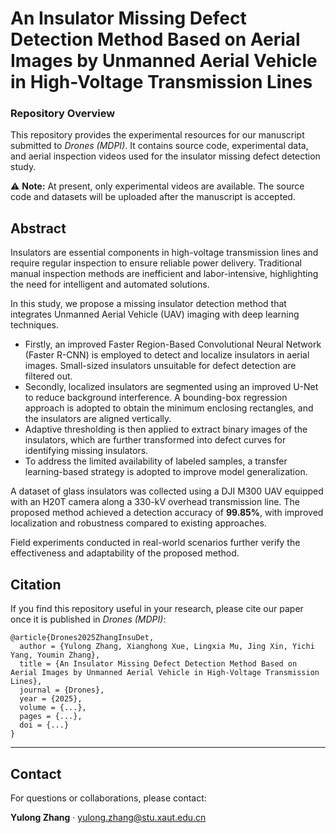 
# An Insulator Missing Defect Detection Method Based on Aerial Images by Unmanned Aerial Vehicle in High-Voltage Transmission Lines

### Repository Overview

This repository provides the experimental resources for our manuscript submitted to *Drones (MDPI)*. It contains source code, experimental data, and aerial inspection videos used for the insulator missing defect detection study.

⚠️ **Note:** At present, only experimental videos are available. The source code and datasets will be uploaded after the manuscript is accepted.





## Abstract

Insulators are essential components in high-voltage transmission lines and require regular inspection to ensure reliable power delivery. Traditional manual inspection methods are inefficient and labor-intensive, highlighting the need for intelligent and automated solutions.

In this study, we propose a missing insulator detection method that integrates Unmanned Aerial Vehicle (UAV) imaging with deep learning techniques.

- Firstly, an improved Faster Region-Based Convolutional Neural Network (Faster R-CNN) is employed to detect and localize insulators in aerial images. Small-sized insulators unsuitable for defect detection are filtered out.
- Secondly, localized insulators are segmented using an improved U-Net to reduce background interference. A bounding-box regression approach is adopted to obtain the minimum enclosing rectangles, and the insulators are aligned vertically.
- Adaptive thresholding is then applied to extract binary images of the insulators, which are further transformed into defect curves for identifying missing insulators.
- To address the limited availability of labeled samples, a transfer learning-based strategy is adopted to improve model generalization.

A dataset of glass insulators was collected using a DJI M300 UAV equipped with an H20T camera along a 330-kV overhead transmission line. The proposed method achieved a detection accuracy of **99.85%**, with improved localization and robustness compared to existing approaches.

Field experiments conducted in real-world scenarios further verify the effectiveness and adaptability of the proposed method.


## Citation

If you find this repository useful in your research, please cite our paper once it is published in *Drones (MDPI)*:

```text
@article{Drones2025ZhangInsuDet,
  author = {Yulong Zhang, Xianghong Xue, Lingxia Mu, Jing Xin, Yichi Yang, Youmin Zhang},
  title = {An Insulator Missing Defect Detection Method Based on Aerial Images by Unmanned Aerial Vehicle in High-Voltage Transmission Lines},
  journal = {Drones},
  year = {2025},
  volume = {...},
  pages = {...},
  doi = {...}
}
```

---

## Contact

For questions or collaborations, please contact:

**Yulong Zhang** · [yulong.zhang@stu.xaut.edu.cn](mailto:yulong.zhang@stu.xaut.edu.cn)
